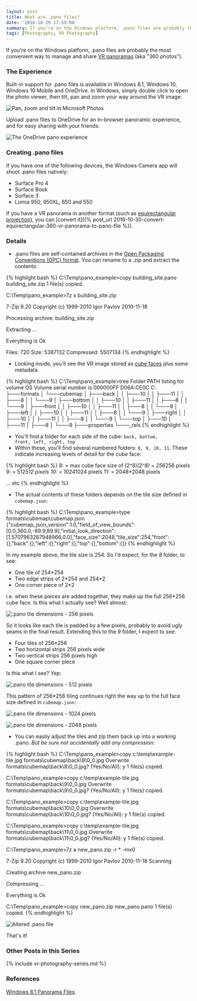 ```yaml
---
layout: post
title: What are .pano files?
date: '2016-10-29 17:59:00'
summary: If you’re on the Windows platform, .pano files are probably the most convenient way to manage and share VR panoramas (aka “360 photos”) ...
tags: [Photography, VR Photography]
---
```


If you're on the Windows platform, .pano files are probably the most convenient way to manage and share <a href="https://en.wikipedia.org/wiki/VR_photography" target="_blank">VR panoramas</a> (aka "360 photos").

### The Experience

Built-in support for .pano files is available in Windows 8.1, Windows 10, Windows 10 Mobile and OneDrive. In Windows, simply double click to open the photo viewer, then tilt, pan and zoom your way around the VR image:

![Pan, zoom and tilt in Microsoft Photos](/img/posts/pan-and-tilit-the-microsoft-photos-panorama-experience.png)

Upload .pano files to OneDrive for an in-browser panoramic experience, and for easy sharing with your friends:

![The OneDrive pano experience](/img/posts/pan-and-tilt-the-onedrive-panorama-experience.png)

### Creating .pano files

If you have one of the following devices, the Windows Camera app will shoot .pano files natively:

* Surface Pro 4
* Surface Book
* Surface 3
* Lumia 950, 950XL, 650 and 550

If you have a VR panorama in another format (such as <a href="https://en.wikipedia.org/wiki/Equirectangular_projection" target="_blank">equirectangular projection</a>), you can [convert it]({% post_url 2016-10-30-convert-equirectangular-360-vr-panorama-to-pano-file %}).

### Details

* <a name="panoarchive"></a>.pano files are self-contained archives in the <a href="https://en.wikipedia.org/wiki/Open_Packaging_Conventions" target="_blank">Open Packaging Conventions (OPC) format</a>.  You can rename to a .zip and extract the contents:

{% highlight bash %}
C:\Temp\pano_example>copy building_site.pano building_site.zip
        1 file(s) copied.

C:\Temp\pano_example>7z x building_site.zip

7-Zip 9.20  Copyright (c) 1999-2010 Igor Pavlov  2010-11-18

Processing archive: building_site.zip

Extracting  ...

Everything is Ok

Files: 720
Size:       5387132
Compressed: 5507134
{% endhighlight %}

* <a name="cubefaces"></a>Looking inside, you'll see the VR image stored as <a href="https://en.wikipedia.org/wiki/Cube_mapping" target="_blank">cube faces</a> plus some metadata.

{% highlight bash %}
C:\Temp\pano_example>tree
Folder PATH listing for volume OS
Volume serial number is 000000FF D06A:CE0C
C:.
├───formats
│   └───cubemap
│       ├───back
│       │   ├───10
│       │   ├───11
│       │   ├───8
│       │   └───9
│       ├───bottom
│       │   ├───10
│       │   ├───11
│       │   ├───8
│       │   └───9
│       ├───front
│       │   ├───10
│       │   ├───11
│       │   ├───8
│       │   └───9
│       ├───left
│       │   ├───10
│       │   ├───11
│       │   ├───8
│       │   └───9
│       ├───right
│       │   ├───10
│       │   ├───11
│       │   ├───8
│       │   └───9
│       └───top
│           ├───10
│           ├───11
│           ├───8
│           └───9
├───properties
└───_rels
{% endhighlight %}

* You'll find a folder for each side of the cube: <code>back, bottom, front, left, right, top</code>
* <a name="cubedetail"></a>Within these, you'll find several numbered folders: <code>8, 9, 10, 11</code>. These indicate increasing levels of detail for the cube face:

{% highlight bash %}
8:    = max cube face size of (2^8)*(2^8)    = 256*256 pixels
9:                                           = 512*512 pixels
10:                                          = 1024*1024 pixels
11:                                          = 2048*2048 pixels

... etc
{% endhighlight %}

* <a name="cubetiles"></a>The actual contents of these folders depends on the tile size defined in <code>cubemap.json</code>:

{% highlight bash %}
C:\Temp\pano_example>type formats\cubemap\cubemap.json
{"cubemap_json_version":1.0,"field_of_view_bounds":[0.0,360.0,-89.9,89.9],"initial_look_direction":[1.5707963267948966,0.0],"face_size":2048,"tile_size":254,"front":{},"back":{},"left":{},"right":{},"top":{},"bottom":{}}
{% endhighlight %}

In my example above, the tile size is 254. So I'd expect, for the <i>8</i> folder, to see:

* One tile of 254*254
* Two edge strips of 2\*254 and 254\*2
* One corner piece of 2*2
 
i.e. when these pieces are added together, they make up the full 256*256 cube face. Is this what I actually see? Well almost:

![.pano tile dimensions - 256 pixels](/img/posts/pano-tile-dimensions.png)

So it looks like each tile is padded by a few pixels, probably to avoid ugly seams in the final result. Extending this to the <i>9</i> folder, I expect to see:

* Four tiles of 256*256
* Two horizontal strips 256 pixels wide
* Two vertical strips 256 pixels high
* One square corner piece

Is this what I see? Yep:

![.pano tile dimensions - 512 pixels](/img/posts/pano-tile-dimensions-512.png)

This pattern of 256*256 tiling continues right the way up to the full face size defined in <code>cubemap.json</code>:

![.pano tile dimensions - 1024 pixels](/img/posts/pano-tile-dimensions-1024.png)

![.pano tile dimensions - 2048 pixels](/img/posts/pano-tile-dimensions-2048.png)

* <a name="cubezip"></a>You can easily adjust the tiles and zip them back up into a working .pano. *But be sure not accidentally add any compression*:

{% highlight bash %}
C:\Temp\pano_example>copy c:\temp\example-tile.jpg formats\cubemap\back\8\0_0.jpg
Overwrite formats\cubemap\back\8\0_0.jpg? (Yes/No/All): y
        1 file(s) copied.

C:\Temp\pano_example>copy c:\temp\example-tile.jpg formats\cubemap\back\9\0_0.jpg
Overwrite formats\cubemap\back\9\0_0.jpg? (Yes/No/All): y
        1 file(s) copied.

C:\Temp\pano_example>copy c:\temp\example-tile.jpg formats\cubemap\back\10\0_0.jpg
Overwrite formats\cubemap\back\10\0_0.jpg? (Yes/No/All): y
        1 file(s) copied.

C:\Temp\pano_example>copy c:\temp\example-tile.jpg formats\cubemap\back\11\0_0.jpg
Overwrite formats\cubemap\back\11\0_0.jpg? (Yes/No/All): y
        1 file(s) copied.

C:\Temp\pano_example>7z a new_pano.zip -r * -mx0

7-Zip 9.20  Copyright (c) 1999-2010 Igor Pavlov  2010-11-18
Scanning

Creating archive new_pano.zip

Compressing  ...

Everything is Ok

C:\Temp\pano_example>copy new_pano.zip new_pano.pano
        1 file(s) copied.
{% endhighlight %}

![Altered .pano file](/img/posts/altered-pano-file.png)

That's it!

### Other Posts in this Series
 
{% include vr-photography-series.md %}

### References

<a href="https://bdhurkett.wordpress.com/2013/11/06/windows-8-1-panorama-files/" target="_blank">Windows 8.1 Panorama Files</a>.



